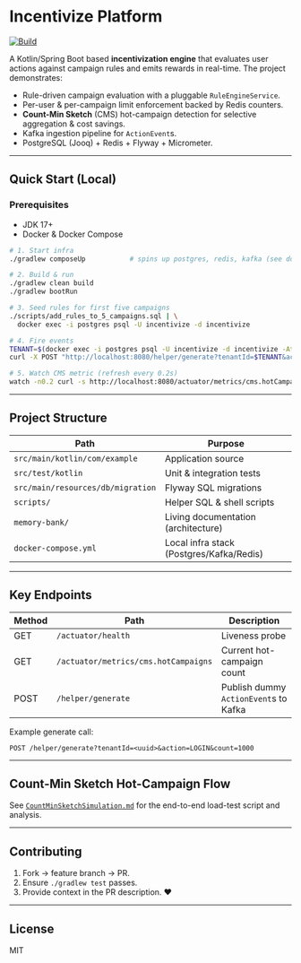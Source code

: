 # Incentivize Platform

[![Build](https://github.com/abhirup009/incentivize/actions/workflows/gradle.yml/badge.svg)](https://github.com/abhirup009/incentivize/actions)

A Kotlin/Spring Boot based **incentivization engine** that evaluates user actions against campaign rules and emits rewards in real-time. The project demonstrates:

* Rule-driven campaign evaluation with a pluggable `RuleEngineService`.
* Per-user & per-campaign limit enforcement backed by Redis counters.
* **Count-Min Sketch** (CMS) hot-campaign detection for selective aggregation & cost savings.
* Kafka ingestion pipeline for `ActionEvent`s.
* PostgreSQL (Jooq) + Redis + Flyway + Micrometer.

---

## Quick Start (Local)

### Prerequisites
* JDK 17+
* Docker & Docker Compose

```bash
# 1. Start infra
./gradlew composeUp           # spins up postgres, redis, kafka (see docker-compose.yml)

# 2. Build & run
./gradlew clean build
./gradlew bootRun

# 3. Seed rules for first five campaigns
./scripts/add_rules_to_5_campaigns.sql | \
  docker exec -i postgres psql -U incentivize -d incentivize

# 4. Fire events
TENANT=$(docker exec -i postgres psql -U incentivize -d incentivize -At -c "select tenant_id from campaign limit 1")
curl -X POST "http://localhost:8080/helper/generate?tenantId=$TENANT&action=LOGIN&count=2500"

# 5. Watch CMS metric (refresh every 0.2s)
watch -n0.2 curl -s http://localhost:8080/actuator/metrics/cms.hotCampaigns | jq .measurements[0].value
```

---

## Project Structure

| Path                                | Purpose                               |
|-------------------------------------|---------------------------------------|
| `src/main/kotlin/com/example`       | Application source                    |
| `src/test/kotlin`                   | Unit & integration tests              |
| `src/main/resources/db/migration`   | Flyway SQL migrations                 |
| `scripts/`                          | Helper SQL & shell scripts            |
| `memory-bank/`                      | Living documentation (architecture)   |
| `docker-compose.yml`                | Local infra stack (Postgres/Kafka/Redis) |

---

## Key Endpoints

| Method | Path | Description |
|--------|------|-------------|
| GET    | `/actuator/health`          | Liveness probe |
| GET    | `/actuator/metrics/cms.hotCampaigns` | Current hot-campaign count |
| POST   | `/helper/generate`          | Publish dummy `ActionEvent`s to Kafka |

Example generate call:
```text
POST /helper/generate?tenantId=<uuid>&action=LOGIN&count=1000
```

---

## Count-Min Sketch Hot-Campaign Flow
See [`CountMinSketchSimulation.md`](./CountMinSketchSimulation.md) for the end-to-end load-test script and analysis.

---

## Contributing
1. Fork → feature branch → PR.
2. Ensure `./gradlew test` passes.
3. Provide context in the PR description. :heart:

---

## License
MIT
